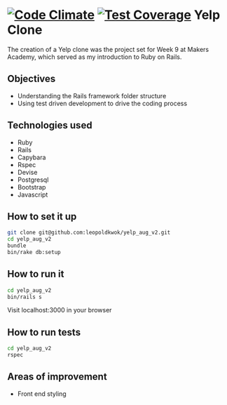 [![Code Climate](https://codeclimate.com/github/leopoldkwok/yelp_aug_v2/badges/gpa.svg)](https://codeclimate.com/github/leopoldkwok/yelp_aug_v2)  [![Test Coverage](https://codeclimate.com/github/leopoldkwok/yelp_aug_v2/badges/coverage.svg)](https://codeclimate.com/github/leopoldkwok/yelp_aug_v2)
Yelp Clone
===========

The creation of a Yelp clone was the project set for Week 9 at Makers Academy, which served as my introduction 
to Ruby on Rails.

Objectives
----------
- Understanding the Rails framework folder structure
- Using test driven development to drive the coding process

Technologies used
-----------------
- Ruby
- Rails
- Capybara
- Rspec
- Devise
- Postgresql
- Bootstrap
- Javascript


How to set it up
-----------------

```sh
git clone git@github.com:leopoldkwok/yelp_aug_v2.git
cd yelp_aug_v2
bundle
bin/rake db:setup
```

How to run it
--------------
```sh
cd yelp_aug_v2
bin/rails s
```

Visit localhost:3000 in your browser

How to run tests
----------------

```sh
cd yelp_aug_v2
rspec
```

Areas of improvement
--------------------
- Front end styling